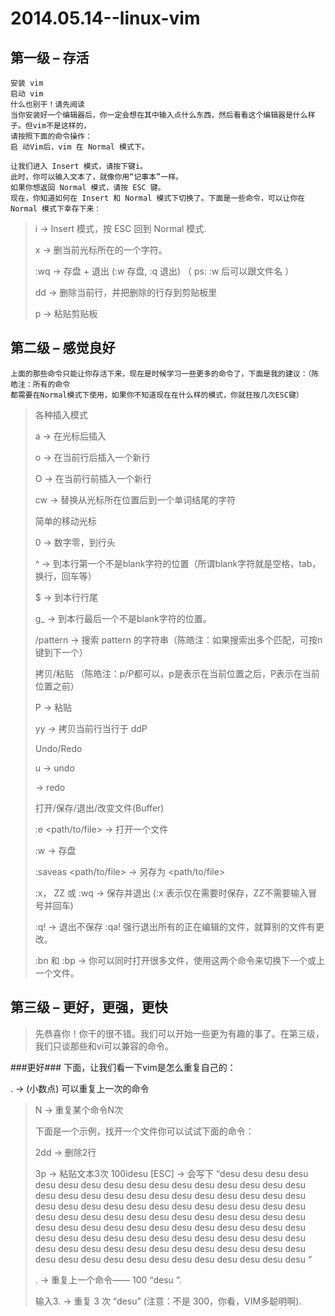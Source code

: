 2014.05.14--linux-vim
=====================

第一级 – 存活
-------------

    安装 vim
    启动 vim
    什么也别干！请先阅读
    当你安装好一个编辑器后，你一定会想在其中输入点什么东西，然后看看这个编辑器是什么样子。但vim不是这样的，
    请按照下面的命令操作：
    启 动Vim后，vim 在 Normal 模式下。
    
    让我们进入 Insert 模式，请按下键i。
    此时，你可以输入文本了，就像你用“记事本”一样。
    如果你想返回 Normal 模式，请按 ESC 键。
    现在，你知道如何在 Insert 和 Normal 模式下切换了。下面是一些命令，可以让你在 Normal 模式下幸存下来：

>
>i → Insert 模式，按 ESC 回到 Normal 模式.
>
>x → 删当前光标所在的一个字符。
>
>:wq → 存盘 + 退出 (:w 存盘, :q 退出)   （ ps: :w 后可以跟文件名 ）
>
>dd → 删除当前行，并把删除的行存到剪贴板里
>
>p → 粘贴剪贴板
>

第二级 – 感觉良好
-------------

    上面的那些命令只能让你存活下来，现在是时候学习一些更多的命令了，下面是我的建议：（陈皓注：所有的命令
    都需要在Normal模式下使用，如果你不知道现在在什么样的模式，你就狂按几次ESC键）
    
>各种插入模式
>
>
>a → 在光标后插入
>
>o → 在当前行后插入一个新行
>
>O → 在当前行前插入一个新行
>
>cw → 替换从光标所在位置后到一个单词结尾的字符
>
>简单的移动光标
>
>0 → 数字零，到行头
>
>^ → 到本行第一个不是blank字符的位置（所谓blank字符就是空格，tab，换行，回车等）
>
>$ → 到本行行尾
>
>g_ → 到本行最后一个不是blank字符的位置。
>
>/pattern → 搜索 pattern 的字符串（陈皓注：如果搜索出多个匹配，可按n键到下一个）
>
>拷贝/粘贴 （陈皓注：p/P都可以，p是表示在当前位置之后，P表示在当前位置之前）
>
>P → 粘贴
>
>yy → 拷贝当前行当行于 ddP
>
>Undo/Redo
>
>u → undo
>
><C-r> → redo
>
>打开/保存/退出/改变文件(Buffer)
>
>:e <path/to/file> → 打开一个文件
>
>:w → 存盘
>
>:saveas <path/to/file> → 另存为 <path/to/file>
>
>:x， ZZ 或 :wq → 保存并退出 (:x 表示仅在需要时保存，ZZ不需要输入冒号并回车)
>
>:q! → 退出不保存 :qa! 强行退出所有的正在编辑的文件，就算别的文件有更改。
>
>:bn 和 :bp → 你可以同时打开很多文件，使用这两个命令来切换下一个或上一个文件。
>

第三级 – 更好，更强，更快
-------------
>
>先恭喜你！你干的很不错。我们可以开始一些更为有趣的事了。在第三级，我们只谈那些和vi可以兼容的命令。
>

###更好###
下面，让我们看一下vim是怎么重复自己的：

. → (小数点) 可以重复上一次的命令

>
>N<command> → 重复某个命令N次
>
>下面是一个示例，找开一个文件你可以试试下面的命令：
>
>2dd → 删除2行
>
>3p → 粘贴文本3次
>100idesu [ESC] → 会写下 “desu desu desu desu desu desu desu desu desu desu desu desu desu desu desu desu desu desu desu desu desu desu desu desu desu desu desu desu desu desu desu desu desu desu desu desu desu desu desu desu desu desu desu desu desu desu desu desu desu desu desu desu desu desu desu desu desu desu desu desu desu desu desu desu desu desu desu desu desu desu desu desu desu desu desu desu desu desu desu desu desu desu desu desu desu desu desu desu desu desu desu desu desu desu desu desu desu desu desu desu “
>
>. → 重复上一个命令—— 100 “desu “.
>
>输入3. → 重复 3 次 “desu” (注意：不是 300，你看，VIM多聪明啊).
